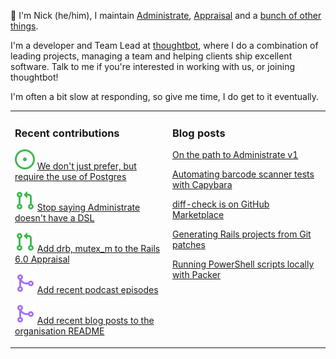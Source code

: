 👋 I'm Nick (he/him), I maintain [Administrate][1], [Appraisal][2] and a [bunch
of other things][3].

I'm a developer and Team Lead at [thoughtbot][4], where I do a combination of
leading projects, managing a team and helping clients ship excellent software.
Talk to me if you're interested in working with us, or joining thoughtbot!

I'm often a bit slow at responding, so give me time, I do get to it eventually.

<table><tr><td valign="top" width="50%">

### Recent contributions

<!-- contributions starts -->
![](icons/issue_open.svg) [We don't just prefer, but require the use of Postgres](https://github.com/thoughtbot/suspenders/issues/1245)

![](icons/pull_request_open.svg) [Stop saying Administrate doesn't have a DSL](https://github.com/thoughtbot/administrate/pull/2505)

![](icons/pull_request_open.svg) [Add drb, mutex_m to the Rails 6.0 Appraisal](https://github.com/thoughtbot/administrate/pull/2739)

![](icons/pull_request_merged.svg) [Add recent podcast episodes](https://github.com/thoughtbot/.github/pull/3)

![](icons/pull_request_merged.svg) [Add recent blog posts to the organisation README](https://github.com/thoughtbot/.github/pull/2)

<!-- contributions ends -->
</td><td valign="top" width="50%">

### Blog posts

<!-- blog starts -->
[On the path to Administrate v1](https://nickcharlton.net/posts/path-to-administate-v1.html)

[Automating barcode scanner tests with Capybara](https://nickcharlton.net/posts/automating-barcode-scanner-tests-with-capybara.html)

[diff-check is on GitHub Marketplace](https://nickcharlton.net/posts/diff-check-is-on-github-marketplace.html)

[Generating Rails projects from Git patches](https://nickcharlton.net/posts/rails-projects-from-git-patches.html)

[Running PowerShell scripts locally with Packer](https://nickcharlton.net/posts/running-powershell-scripts-locally-with-packer.html)

<!-- blog ends -->
</td></tr></table>

[1]: https://github.com/thoughtbot/administrate
[2]: https://github.com/thoughtbot/appraisal
[3]: https://github.com/nickcharlton?tab=repositories
[4]: https://thoughtbot.com
